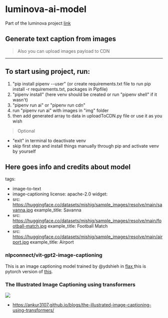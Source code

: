 # luminova-ai-model
Part of the luminova project [link](https://github.com/AlexanderKudr/luminova)


## Generate text caption from images
>  Also you can upload images payload to CDN

---
## To start using project, run:
1. "pip install pipenv --user" (or create requirements.txt file to run pip install -r requirements.txt, packages in Pipfile)
2. "pipenv install" (here venv should be created or run "pipenv shell" if it wasn't)
3. "pipenv run ai" or "pipenv run cdn"
4. run "pipenv run ai" with images in "img" folder
5. then add generated array to data in uploadToCDN.py file or use it as you wish

> Optional
- "exit" in terminal to deactivate venv
- skip first step and install things manually through pip and activate venv by yourself



## Here goes info and credits about model

tags:
- image-to-text
- image-captioning
license: apache-2.0
widget:
- src: https://huggingface.co/datasets/mishig/sample_images/resolve/main/savanna.jpg
  example_title: Savanna
- src: https://huggingface.co/datasets/mishig/sample_images/resolve/main/football-match.jpg
  example_title: Football Match
- src: https://huggingface.co/datasets/mishig/sample_images/resolve/main/airport.jpg
  example_title: Airport

### nlpconnect/vit-gpt2-image-captioning

This is an image captioning model trained by @ydshieh in [flax ](https://github.com/huggingface/transformers/tree/main/examples/flax/image-captioning) this is pytorch version of [this](https://huggingface.co/ydshieh/vit-gpt2-coco-en-ckpts).


### The Illustrated Image Captioning using transformers

![](https://ankur3107.github.io/assets/images/vision-encoder-decoder.png)

* https://ankur3107.github.io/blogs/the-illustrated-image-captioning-using-transformers/

